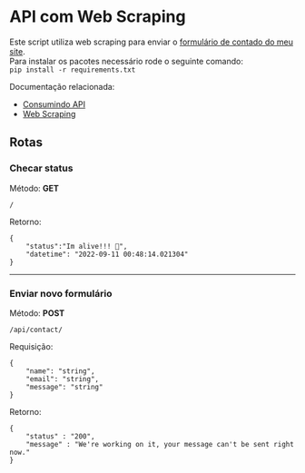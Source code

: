 # API com Web Scraping

Este script utiliza web scraping para enviar o [formulário de contado do meu site](https://matheus-eduardo.com.br/contact).<br>
Para instalar os pacotes necessário rode o seguinte comando:<br>
`pip install -r requirements.txt`<br>

Documentação relacionada:<br>
- [Consumindo API](https://github.com/euMts/aula_scraping_e_api/tree/main/Consumindo%20API)<br>
- [Web Scraping](https://github.com/euMts/aula_scraping_e_api/tree/main/Web%20Scraping)<br>


## Rotas
### Checar status<br>
Método: **GET**<br>
```
/
```
Retorno:<br>
```
{
	"status":"Im alive!!! 🚀", 
	"datetime": "2022-09-11 00:48:14.021304"
}
```
---
### Enviar novo formulário<br>
Método: **POST**<br>
```
/api/contact/
```
Requisição:<br>
```
{
	"name": "string",
	"email": "string",
	"message": "string"
}
```
Retorno:<br>
```
{
	"status" : "200",
	"message" : "We're working on it, your message can't be sent right now."
}
```
